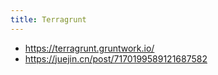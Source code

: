 ```yaml
---
title: Terragrunt
---
```

- https://terragrunt.gruntwork.io/
- https://juejin.cn/post/7170199589121687582

<!-- 纯粹使用 HCL 编写 terraform 配置存在一个问题，就是配置无法复用，HCL 配置重复度太高。

为了降低配置重复度，terraform 提供了一个功能：module，它能在一定程度上实现 hcl 配置的复用。

但是 module 不仅引入了新的知识点需要学习，得到的效果也不怎么理想。

直接使用通用编程语言编写配置，才能带来最大的灵活性，也降低开发人员的学习成本。
因此 terraform 最近推出了 [terraform-cdk](https://github.com/hashicorp/terraform-cdk)，它基于 aws 的 CDK 组件，提供了类似 pulumi 的功能：用 Python/TypeScript 等高级语言管理基础设施。

不过这个项目还处在非常早期的阶段，不如 pulumi 成熟。 -->

